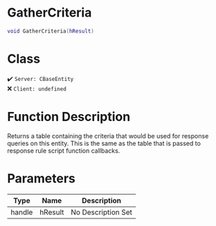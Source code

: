 # GatherCriteria
```lua
void GatherCriteria(hResult)
```
# Class
✔️ `Server: CBaseEntity`  
❌ `Client: undefined`  

# Function Description
Returns a table containing the criteria that would be used for response queries on this entity. This is the same as the table that is passed to response rule script function callbacks.
# Parameters
Type|Name|Description
--|--|--
handle|hResult|No Description Set
